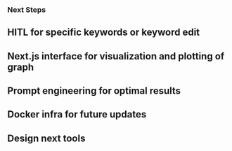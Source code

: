 ### Next Steps

## HITL for specific keywords or keyword edit

## Next.js interface for visualization and plotting of graph

## Prompt engineering for optimal results

## Docker infra for future updates

## Design next tools